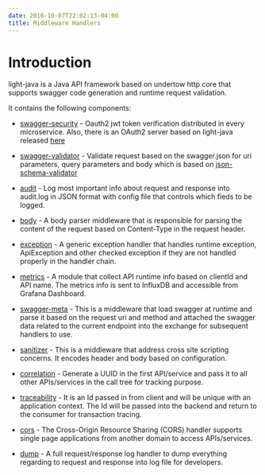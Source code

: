 ```yaml
---
date: 2016-10-07T22:02:13-04:00
title: Middleware Handlers
---
```


# Introduction

light-java is a Java API framework based on undertow http core that supports
swagger code generation and runtime request validation.

It contains the following components:

* [swagger-security](https://networknt.github.io/light-java/middleware/swagger-security/) - 
Oauth2 jwt token verification distributed in every microservice. Also, there is an OAuth2 
server based on light-java released [here](https://github.com/networknt/light-oauth2)

* [swagger-validator](https://networknt.github.io/light-java/middleware/swagger-validator/) - 
Validate request based on the swagger.json for uri parameters, query parameters and body 
which is based on [json-schema-validator](https://github.com/networknt/json-schema-validator)

* [audit](https://networknt.github.io/light-java/middleware/audit/) - Log most important info 
about request and response into audit.log in JSON format with config file that controls which
fieds to be logged.

* [body](https://networknt.github.io/light-java/middleware/body/) - A body parser middleware 
that is responsible for parsing the content of the request based on Content-Type in the 
request header. 

* [exception](https://networknt.github.io/light-java/middleware/exception/) - A generic 
exception handler that handles runtime exception, ApiException and other checked exception 
if they are not handled properly in the handler chain.

* [metrics](https://networknt.github.io/light-java/middleware/metrics/) - A module that collect
API runtime info based on clientId and API name. The metrics info is sent to InfluxDB and 
accessible from Grafana Dashboard.

* [swagger-meta](https://networknt.github.io/light-java/middleware/swagger-meta/) - This is a 
middleware that load swagger at runtime and parse it based on the request uri and method and 
attached the swagger data related to the current endpoint into the exchange for subsequent 
handlers to use.

* [sanitizer](https://networknt.github.io/light-java/middleware/sanitizer/) - This is a 
middleware that address cross site scripting concerns. It encodes header and body based on 
configuration.

* [correlation](https://networknt.github.io/light-java/middleware/correlation/) - Generate
a UUID in the first API/service and pass it to all other APIs/services in the call tree for
tracking purpose.

* [traceability](https://networknt.github.io/light-java/middleware/traceability/) - It is an
Id passed in from client and will be unique with an application context. The Id will be passed
into the backend and return to the consumer for transaction tracing. 

* [cors](https://networknt.github.io/light-java/middleware/cors/) - The Cross-Origin Resource 
Sharing (CORS) handler supports single page applications from another domain to access
 APIs/services.
 
* [dump](https://networknt.github.io/light-java/middleware/dump/) - 
A full request/response log handler to dump everything regarding to request and response 
into log file for developers. 


